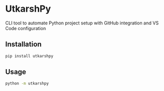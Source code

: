# UtkarshPy

CLI tool to automate Python project setup with GitHub integration and VS Code configuration

## Installation

```bash
pip install utkarshpy
```

## Usage

```bash
python -m utkarshpy
```

